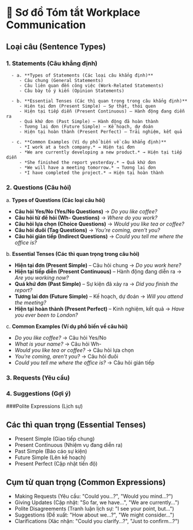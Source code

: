 # 📌 **Sơ đồ Tóm tắt Workplace Communication**  
## **Loại câu (Sentence Types)**
### 1. Statements (Câu khẳng định)

      - a. **Types of Statements (Các loại câu khẳng định)**  
         - Câu chung (General Statements)  
         - Câu liên quan đến công việc (Work-Related Statements)  
         - Câu bày tỏ ý kiến (Opinion Statements)  
      
      - b. **Essential Tenses (Các thì quan trọng trong câu khẳng định)**  
         - Hiện tại đơn (Present Simple) – Sự thật, thói quen  
         - Hiện tại tiếp diễn (Present Continuous) – Hành động đang diễn ra  
         - Quá khứ đơn (Past Simple) – Hành động đã hoàn thành  
         - Tương lai đơn (Future Simple) – Kế hoạch, dự đoán  
         - Hiện tại hoàn thành (Present Perfect) – Trải nghiệm, kết quả  
      
      - c. **Common Examples (Ví dụ phổ biến về câu khẳng định)**  
         - *I work at a tech company.* → Hiện tại đơn  
         - *We are currently developing a new product.* → Hiện tại tiếp diễn  
         - *She finished the report yesterday.* → Quá khứ đơn  
         - *We will have a meeting tomorrow.* → Tương lai đơn  
         - *I have completed the project.* → Hiện tại hoàn thành  

### 2. Questions (Câu hỏi)  

 a. **Types of Questions (Các loại câu hỏi)**  
   - **Câu hỏi Yes/No (Yes/No Questions)** → *Do you like coffee?*  
   - **Câu hỏi từ để hỏi (Wh- Questions)** → *Where do you work?*  
   - **Câu hỏi lựa chọn (Choice Questions)** → *Would you like tea or coffee?*  
   - **Câu hỏi đuôi (Tag Questions)** → *You're coming, aren't you?*  
   - **Câu hỏi gián tiếp (Indirect Questions)** → *Could you tell me where the office is?*  

 b. **Essential Tenses (Các thì quan trọng trong câu hỏi)**  
   - **Hiện tại đơn (Present Simple)** – Câu hỏi chung → *Do you work here?*  
   - **Hiện tại tiếp diễn (Present Continuous)** – Hành động đang diễn ra → *Are you working now?*  
   - **Quá khứ đơn (Past Simple)** – Sự kiện đã xảy ra → *Did you finish the report?*  
   - **Tương lai đơn (Future Simple)** – Kế hoạch, dự đoán → *Will you attend the meeting?*  
   - **Hiện tại hoàn thành (Present Perfect)** – Kinh nghiệm, kết quả → *Have you ever been to London?*  

 c. **Common Examples (Ví dụ phổ biến về câu hỏi)**  
   - *Do you like coffee?* → Câu hỏi Yes/No  
   - *What is your name?* → Câu hỏi Wh-  
   - *Would you like tea or coffee?* → Câu hỏi lựa chọn  
   - *You're coming, aren't you?* → Câu hỏi đuôi  
   - *Could you tell me where the office is?* → Câu hỏi gián tiếp

### 3. Requests (Yêu cầu)  

### 4. Suggestions (Gợi ý)  

###Polite Expressions (Lịch sự)  

## **Các thì quan trọng (Essential Tenses)**
   - Present Simple (Giao tiếp chung)  
   - Present Continuous (Nhiệm vụ đang diễn ra)  
   - Past Simple (Báo cáo sự kiện)  
   - Future Simple (Lên kế hoạch)  
   - Present Perfect (Cập nhật tiến độ)  

## **Cụm từ quan trọng (Common Expressions)**
   - Making Requests (Yêu cầu: "Could you...?", "Would you mind...?")  
   - Giving Updates (Cập nhật: "So far, we have...", "We are currently...")  
   - Polite Disagreements (Tranh luận lịch sự: "I see your point, but...")  
   - Suggestions (Đề xuất: "How about we...?", "We might consider...")  
   - Clarifications (Xác nhận: "Could you clarify...?", "Just to confirm...?")  

